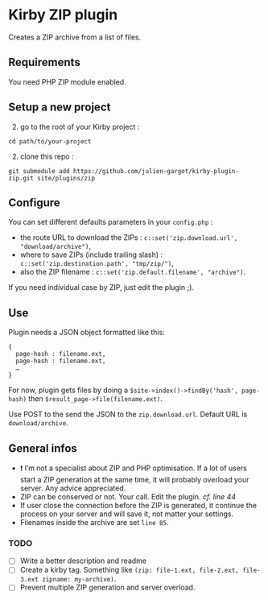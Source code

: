 # Kirby ZIP plugin

Creates a ZIP archive from a list of files.

## Requirements

You need PHP ZIP module enabled.

## Setup a new project


2. go to the root of your Kirby project :
  ```
  cd path/to/your-project
  ```

2. clone this repo :
  ```
  git submodule add https://github.com/julien-gargot/kirby-plugin-zip.git site/plugins/zip
  ```

## Configure

You can set different defaults parameters in your `config.php` :
- the route URL to download the ZIPs : `c::set('zip.download.url', "download/archive")`,
- where to save ZIPs (include trailing slash) : `c::set('zip.destination.path', "tmp/zip/")`,
- also the ZIP filename : `c::set('zip.default.filename', "archive")`.

If you need individual case by ZIP, just edit the plugin ;).

## Use

Plugin needs a JSON object formatted like this:

```
{
  page-hash : filename.ext,
  page-hash : filename.ext,
  …
}
```

For now, plugin gets files by doing a `$site->index()->findBy('hash', page-hash)` then `$result_page->file(filename.ext)`.

Use POST to the send the JSON to the `zip.download.url`. Default URL is `download/archive`.

## General infos

- :exclamation: I’m not a specialist about ZIP and PHP optimisation. If a lot of users start a ZIP generation at the same time, it will probably overload your server. Any advice appreciated.
- ZIP can be conserved or not. Your call. Edit the plugin. *cf. line 44*
- If user close the connection before the ZIP is generated, it continue the process on your server and will save it, not matter your settings.
- Filenames inside the archive are set `line 85`.

### TODO

- [ ] Write a better description and readme
- [ ] Create a kirby tag. Something like `(zip: file-1.ext, file-2.ext, file-3.ext zipname: my-archive)`.
- [ ] Prevent multiple ZIP generation and server overload.
